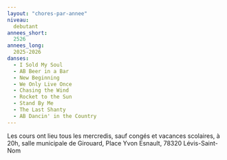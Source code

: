 ```yaml
---
layout: "chores-par-annee"
niveau:
  debutant
annees_short:
  2526
annees_long:
  2025-2026
danses:
  - I Sold My Soul
  - AB Beer in a Bar
  - New Beginning
  - We Only Live Once
  - Chasing the Wind
  - Rocket to the Sun
  - Stand By Me
  - The Last Shanty
  - AB Dancin' in the Country
---
```


Les cours ont lieu tous les mercredis, sauf congés et vacances scolaires, à 20h, salle
municipale de Girouard, Place Yvon Esnault, 78320 Lévis-Saint-Nom
